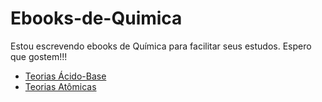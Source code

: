 # Ebooks-de-Quimica

Estou escrevendo ebooks de Química para facilitar seus estudos. Espero que gostem!!! 

- [Teorias Ácido-Base](https://docs.google.com/document/d/1WO8qiR0dL_vILbr921ftDKVnVHAyhFvroR_CbeRhpNc/edit?usp=sharing)
- [Teorias Atômicas](https://docs.google.com/document/d/1hTmqherUbHAUjD0siDG_D6AKH00Y5frLRv7lE2RTWdU/edit?usp=sharing)

